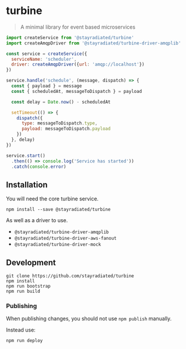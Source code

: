 # turbine

> A minimal library for event based microservices

```javascript
import createService from '@stayradiated/turbine'
import createAmqpDriver from '@stayradiated/turbine-driver-amqplib'

const service = createService({
  serviceName: 'scheduler',
  driver: createAmqpDriver({url: 'amqp://localhost'})
})

service.handle('schedule', (message, dispatch) => {
  const { payload } = message
  const { scheduledAt, messageToDispatch } = payload

  const delay = Date.now() - scheduledAt

  setTimeout(() => {
    dispatch({
      type: messageToDispatch.type,
      payload: messageToDispatch.payload
    })
  }, delay)
})

service.start()
  .then(() => console.log('Service has started'))
  .catch(console.error)
```

## Installation

You will need the core turbine service.

```shell
npm install --save @stayradiated/turbine
```

As well as a driver to use.

- `@stayradiated/turbine-driver-amqplib`
- `@stayradiated/turbine-driver-aws-fanout`
- `@stayradiated/turbine-driver-mock`

## Development

```
git clone https://github.com/stayradiated/turbine
npm install
npm run bootstrap
npm run build
```

### Publishing

When publishing changes, you should not use `npm publish` manually.

Instead use:

```
npm run deploy
```
